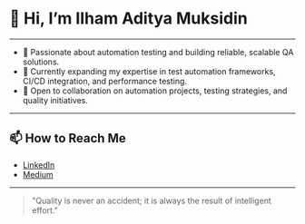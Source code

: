 # 👋 Hi, I’m Ilham Aditya Muksidin

---
- 🎯 Passionate about automation testing and building reliable, scalable QA solutions.
- 🚀 Currently expanding my expertise in test automation frameworks, CI/CD integration, and performance testing.
- 🤝 Open to collaboration on automation projects, testing strategies, and quality initiatives.
---

## 📫 How to Reach Me

- [LinkedIn](https://www.linkedin.com/in/ilham-aditya-muksidin-53451563)
- [Medium](https://medium.com/@muxsdn)

---

> "Quality is never an accident; it is always the result of intelligent effort."

<!---
ilhamaditya/ilhamaditya is a ✨ special ✨ repository because its `README.md` (this file) appears on your GitHub profile.
You can click the Preview link to take a look at your changes.
--->

